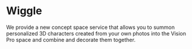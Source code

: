 # Wiggle
We provide a new concept space service that allows you to summon personalized 3D characters created from your own photos into the Vision Pro space and combine and decorate them together.
